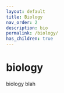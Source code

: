 ```yaml
---
layout: default
title: Biology
nav_order: 2
description: bio
permalink: /biology/
has_children: true
---
```


# biology

biology blah